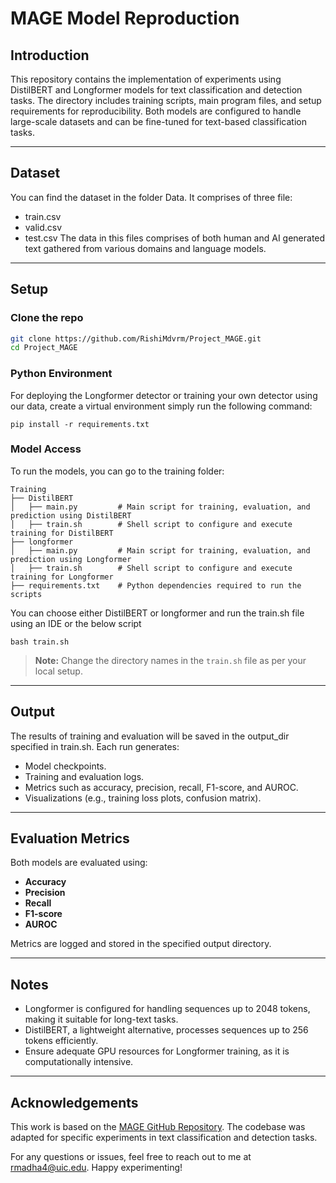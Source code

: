 # MAGE Model Reproduction

## Introduction

This repository contains the implementation of experiments using DistilBERT and Longformer models for text classification and detection tasks. The directory includes training scripts, main program files, and setup requirements for reproducibility. Both models are configured to handle large-scale datasets and can be fine-tuned for text-based classification tasks.

---

## Dataset

You can find the dataset in the folder Data. It comprises of three file:
 - train.csv
 - valid.csv
 - test.csv
The data in this files comprises of both human and AI generated text gathered from various domains and language models.

---

## Setup

### Clone the repo
```bash
git clone https://github.com/RishiMdvrm/Project_MAGE.git
cd Project_MAGE
```

### Python Environment

For deploying the Longformer detector or training your own detector using our data, create a virtual environment simply run the following command:

```shell
pip install -r requirements.txt
```

### Model Access

To run the models, you can go to the training folder:
``` plaintext
Training
├── DistilBERT
│   ├── main.py         # Main script for training, evaluation, and prediction using DistilBERT
│   ├── train.sh        # Shell script to configure and execute training for DistilBERT
├── longformer
│   ├── main.py         # Main script for training, evaluation, and prediction using Longformer
│   ├── train.sh        # Shell script to configure and execute training for Longformer
├── requirements.txt    # Python dependencies required to run the scripts

```

You can choose either DistilBERT or longformer and run the train.sh file using an IDE or the below script

```shell
bash train.sh
```
> **Note:** Change the directory names in the `train.sh` file as per your local setup.
---

## Output
The results of training and evaluation will be saved in the output_dir specified in train.sh. Each run generates:

- Model checkpoints.
- Training and evaluation logs.
- Metrics such as accuracy, precision, recall, F1-score, and AUROC.
- Visualizations (e.g., training loss plots, confusion matrix).

---

## Evaluation Metrics

Both models are evaluated using:

- **Accuracy**
- **Precision**
- **Recall**
- **F1-score**
- **AUROC** 

Metrics are logged and stored in the specified output directory.

---

## Notes

- Longformer is configured for handling sequences up to 2048 tokens, making it suitable for long-text tasks.
- DistilBERT, a lightweight alternative, processes sequences up to 256 tokens efficiently.
- Ensure adequate GPU resources for Longformer training, as it is computationally intensive.

---

## Acknowledgements

This work is based on the [MAGE GitHub Repository](https://github.com/yafuly/MAGE/tree/main). The codebase was adapted for specific experiments in text classification and detection tasks.

For any questions or issues, feel free to reach out to me at rmadha4@uic.edu. Happy experimenting!
